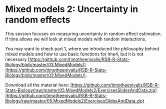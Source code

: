 # Mixed models 2: Uncertainty in random effects

This session focuses on measuring uncertainty in random effect estimation. If time allows we will look at mixed models with random interactions.

You may want to check part 1, where we introduced the philosophy behind mixed models and how to use basic functions for lme4, but it is not necessary [https://github.com/timotheenivalis/RSB-R-Stats-Biology/blob/master/03.MixedModels/](https://github.com/timotheenivalis/RSB-R-Stats-Biology/blob/master/03.MixedModels/).

Download all the material here: [https://github.com/timotheenivalis/RSB-R-Stats-Biology/raw/master/05.MixedModels2/ExercisesSlidesAndData.zip](https://github.com/timotheenivalis/RSB-R-Stats-Biology/raw/master/05.MixedModels2/ExercisesSlidesAndData.zip)
